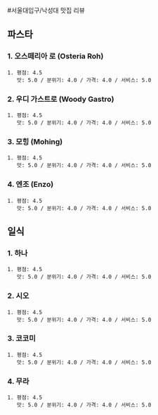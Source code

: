 #서울대입구/낙성대 맛집 리뷰
## 파스타
### 1. 오스떼리아 로 (Osteria Roh)
	1. 평점: 4.5 
	   맛: 5.0 / 분위기: 4.0 / 가격: 4.0 / 서비스: 5.0
	
### 2. 우디 가스트로 (Woody Gastro)
	1. 평점: 4.5 
	   맛: 5.0 / 분위기: 4.0 / 가격: 4.0 / 서비스: 5.0
	   
### 3. 모힝 (Mohing)
	1. 평점: 4.5 
	   맛: 5.0 / 분위기: 4.0 / 가격: 4.0 / 서비스: 5.0
	   
### 4. 엔조 (Enzo)
	1. 평점: 4.5 
	   맛: 5.0 / 분위기: 4.0 / 가격: 4.0 / 서비스: 5.0


## 일식
### 1. 하나
	1. 평점: 4.5 
	   맛: 5.0 / 분위기: 4.0 / 가격: 4.0 / 서비스: 5.0
	   
### 2. 시오
	1. 평점: 4.5 
	   맛: 5.0 / 분위기: 4.0 / 가격: 4.0 / 서비스: 5.0
	   
### 3. 코코미
	1. 평점: 4.5 
	   맛: 5.0 / 분위기: 4.0 / 가격: 4.0 / 서비스: 5.0
	   
### 4. 무라
	1. 평점: 4.5 
	   맛: 5.0 / 분위기: 4.0 / 가격: 4.0 / 서비스: 5.0
